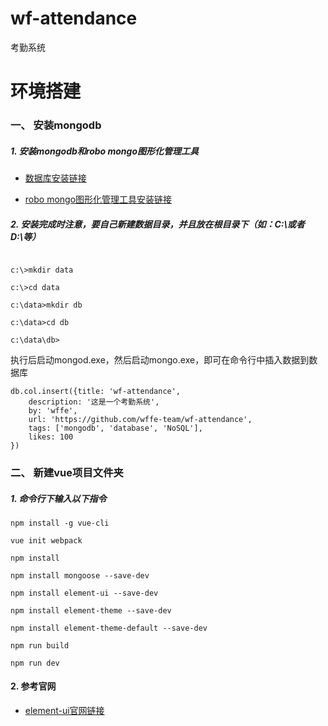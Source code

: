 # wf-attendance
考勤系统
# 环境搭建
### 一、 安装mongodb
##### 1. 安装mongodb和robo mongo图形化管理工具

* [数据库安装链接](https://www.mongodb.com/download-center?jmp=nav#atlas)

* [robo mongo图形化管理工具安装链接](https://robomongo.org/download)
#####  2. 安装完成时注意，要自己新建数据目录，并且放在根目录下（如：C:\或者D:\等）
```

c:\>mkdir data

c:\>cd data

c:\data>mkdir db

c:\data>cd db

c:\data\db>

```
执行后启动mongod.exe，然后启动mongo.exe，即可在命令行中插入数据到数据库
```
db.col.insert({title: 'wf-attendance', 
    description: '这是一个考勤系统',
    by: 'wffe',
    url: 'https://github.com/wffe-team/wf-attendance',
    tags: ['mongodb', 'database', 'NoSQL'],
    likes: 100
})
```
### 二、 新建vue项目文件夹
##### 1. 命令行下输入以下指令
```
npm install -g vue-cli

vue init webpack

npm install

npm install mongoose --save-dev

npm install element-ui --save-dev

npm install element-theme --save-dev

npm install element-theme-default --save-dev

npm run build

npm run dev
```
#### 2. 参考官网
* [element-ui官网链接](http://element.eleme.io/#/zh-CN)
